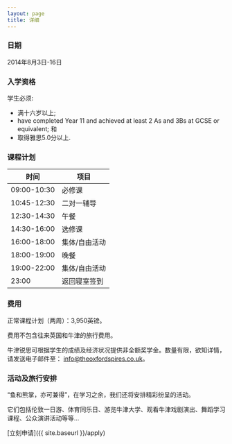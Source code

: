 ```yaml
---
layout: page
title: 详细
---
```


### 日期

2014年8月3日-16日

### 入学资格

学生必须:

- 满十六岁以上;
- have completed Year 11 and achieved at least 2 As and 3Bs at GCSE or equivalent; 和
- 取得雅思5.0分以上.

### 课程计划

|时间       |项目                           |
|-----------|-------------------------------|
|09:00-10:30|必修课                         |
|10:45-12:30|二对一辅导                     |
|12:30-14:30|午餐                           |
|14:30-16:00|选修课                         |
|16:00-18:00|集体/自由活动                  |
|18:00-19:00|晚餐                           |
|19:00-22:00|集体/自由活动                  |
|23:00      |返回寝室签到                   |

### 费用

正常课程计划（两周）：3,950英镑。

<p class="message">
费用不包含往来英国和牛津的旅行费用。
</p>

牛津锐思可根据学生的成绩及经济状况提供非全额奖学金。数量有限，欲知详情，请发送电子邮件至： [info@theoxfordspires.co.uk](mailto:info@theoxfordspires.co.uk)。

### 活动及旅行安排

“鱼和熊掌，亦可兼得”，在学习之余，我们还将安排精彩纷呈的活动。

它们包括伦敦一日游、体育同乐日、游览牛津大学、观看牛津戏剧演出、舞蹈学习课程、公众演讲活动等等…


[立刻申请]({{ site.baseurl }}/apply)
